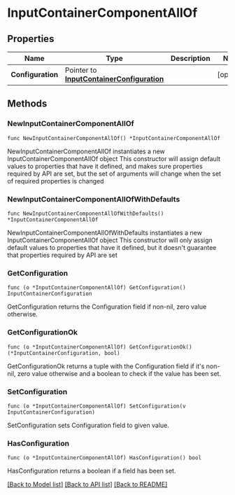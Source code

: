 # InputContainerComponentAllOf

## Properties

Name | Type | Description | Notes
------------ | ------------- | ------------- | -------------
**Configuration** | Pointer to [**InputContainerConfiguration**](InputContainerConfiguration.md) |  | [optional] 

## Methods

### NewInputContainerComponentAllOf

`func NewInputContainerComponentAllOf() *InputContainerComponentAllOf`

NewInputContainerComponentAllOf instantiates a new InputContainerComponentAllOf object
This constructor will assign default values to properties that have it defined,
and makes sure properties required by API are set, but the set of arguments
will change when the set of required properties is changed

### NewInputContainerComponentAllOfWithDefaults

`func NewInputContainerComponentAllOfWithDefaults() *InputContainerComponentAllOf`

NewInputContainerComponentAllOfWithDefaults instantiates a new InputContainerComponentAllOf object
This constructor will only assign default values to properties that have it defined,
but it doesn't guarantee that properties required by API are set

### GetConfiguration

`func (o *InputContainerComponentAllOf) GetConfiguration() InputContainerConfiguration`

GetConfiguration returns the Configuration field if non-nil, zero value otherwise.

### GetConfigurationOk

`func (o *InputContainerComponentAllOf) GetConfigurationOk() (*InputContainerConfiguration, bool)`

GetConfigurationOk returns a tuple with the Configuration field if it's non-nil, zero value otherwise
and a boolean to check if the value has been set.

### SetConfiguration

`func (o *InputContainerComponentAllOf) SetConfiguration(v InputContainerConfiguration)`

SetConfiguration sets Configuration field to given value.

### HasConfiguration

`func (o *InputContainerComponentAllOf) HasConfiguration() bool`

HasConfiguration returns a boolean if a field has been set.


[[Back to Model list]](../README.md#documentation-for-models) [[Back to API list]](../README.md#documentation-for-api-endpoints) [[Back to README]](../README.md)


